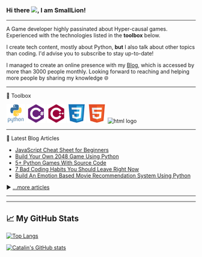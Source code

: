 ### Hi there <img src="https://raw.githubusercontent.com/MartinHeinz/MartinHeinz/master/wave.gif" width="30px">, I am SmallLion!

---


A Game developer highly passinated about Hyper-causal games. Experienced with the technologies listed in the **toolbox** below.

I create tech content, mostly about Python, **but** I also talk about other topics than coding. I'd advise you to subscribe to stay up-to-date!

I managed to create an online presence with my [Blog](https://mr-unity-buddy.hashnode.dev/), which is accessed by more than 3000 people monthly. Looking forward to reaching and helping more people by sharing my knowledge 🌐

---

🧰 Toolbox

<img src="https://github.com/devicons/devicon/blob/master/icons/python/python-original-wordmark.svg" alt="Python" width="50" height="50"/> <img src="https://github.com/devicons/devicon/blob/master/icons/csharp/csharp-plain.svg" alt="C#" width="50" height="50"/> <img src="https://github.com/devicons/devicon/blob/master/icons/cplusplus/cplusplus-plain.svg" alt="C++" width="50" height="50"/> <img 
src="https://github.com/devicons/devicon/blob/master/icons/css3/css3-original.svg" alt="CSS logo" width="50" height="50"/> <img 
src="https://github.com/devicons/devicon/blob/master/icons/html5/html5-original.svg" alt="html logo" width="50" height="50"/> <img 
src="https://cdn.freebiesupply.com/logos/large/2x/unity-69-logo-svg-vector.svg" alt="html logo" width="50" height="50"/>


---

📘 Latest Blog Articles

<!-- BLOG-POST-LIST:START -->
- [JavaScript Cheat Sheet for Beginners](https://mr-unity-buddy.hashnode.dev/javascript-cheat-sheet-for-beginners)
- [Build Your Own 2048 Game Using Python](https://mr-unity-buddy.hashnode.dev/build-your-own-2048-game-using-python)
- [5+ Python Games With Source Code](https://mr-unity-buddy.hashnode.dev/5-python-games-with-source-code)
- [7 Bad Coding Habits You Should Leave Right Now](https://mr-unity-buddy.hashnode.dev/7-bad-coding-habits-you-should-leave-right-now)
- [Build An Emotion Based Movie Recommendation System Using Python](https://mr-unity-buddy.hashnode.dev/build-an-emotion-based-movie-recommendation-system-using-python)
<!-- BLOG-POST-LIST:END -->

▶ [...more articles](https://catalins.tech)

---

---

## &#x1f4c8; My GitHub Stats

[![Top Langs](https://github-readme-stats.vercel.app/api/top-langs/?username=SmallLion&hide=java,html,css&theme=radical)](https://github.com/anuraghazra/github-readme-stats)

[![Catalin's GitHub stats](https://github-readme-stats.vercel.app/api?username=SmallLion&theme=radical)](https://github.com/anuraghazra/github-readme-stats)



<!--
**catalinpit/catalinpit** is a ✨ _special_ ✨ repository because its `README.md` (this file) appears on your GitHub profile.

Here are some ideas to get you started:

- 🔭 I’m currently working on ...
- 🌱 I’m currently learning ...
- 👯 I’m looking to collaborate on ...
- 🤔 I’m looking for help with ...
- 💬 Ask me about ...
- 📫 How to reach me: ...
- 😄 Pronouns: ...
- ⚡ Fun fact: ...
-->
